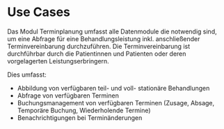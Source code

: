 # Use Cases

Das Modul Terminplanung umfasst alle Datenmodule die notwendig sind, um eine Abfrage für eine Behandlungsleistung inkl. anschließender Terminvereinbarung durchzuführen. 
Die Terminvereinbarung ist durchführbar durch die Patientinnen und Patienten oder deren vorgelagerten Leistungserbringern.

Dies umfasst:

- Abbildung von verfügbaren teil- und voll- stationäre Behandlungen
- Abfrage von verfügbaren Terminen
- Buchungsmanagement von verfügbaren Terminen (Zusage, Absage, Temporäre Buchung, Wiederholende Termine)
- Benachrichtigungen bei Terminänderungen
